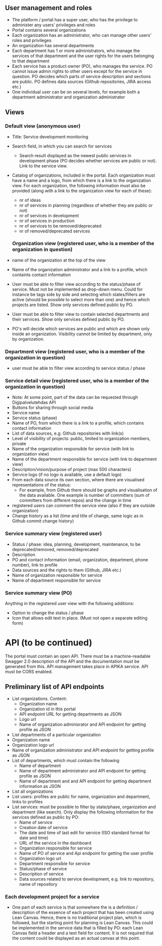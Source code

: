 User management and roles
---
* The platform / portal has a super user, who has the privilege to administer any users' privileges and roles
* Portal contains several organizations
* Each organization has an administrator, who can manage other users' roles and privileges
* An organization has several departments
* Each department has 1 or more administrators, who manage the services of that department and the user 
rights for the users belonging to that department
* Each service has a product owner (PO), who manages the service. PO cannot issue admin rights to other 
users except for the service in question. PO decides which parts of service description and sections are public.
PO defines data sources (Github repositories, JIRA access etc.)
* One individual user can be on several levels, for example both a department administrator and organization administrator

Views
---

### Default view (anonymous user)
* Title: Service development monitoring
* Search field, in which you can search for services
  * Search result displayed as the newest public services in development phase (PO decides whether services are public or not).
  Link to the service view.
* Catalog of organizations, included in the portal. Each organization must have a name and a logo, from which there is a link 
to the organization view. For each organization, the following information must also be provided (along with a link to the 
organization view for each of these):
  * nr of ideas
  * nr of services in planning (regardless of whether they are public or not)
  * nr of services in development
  * nr of services in production
  * nr of services to be removed/deprecated
  * nr of removed/deprecated services
  
  ### Organization view (registered user, who is a member of the organization in question)
* name of the organization at the top of the view
* Name of the organization administrator and a link to a profile, which containts contact information
* User must be able to filter view according to the status/phase of service. Must not be implemented as drop-down menu. Could for instance be tags side by side and selecting which states/filters are active (should be possible to select more than one) and hence which projects are listed. Show only services defined public by PO.
* User must be able to filter view to contain selected departments and their services. Show only services defined public by PO.
* PO's will decide which services are public and which are shown only inside an organization. Visibility cannot be limited by department, only by organization.

### Department view (registered user, who is a member of the organization in question)
* user must be able to filter view according to service status / phase

### Service detail view (registered user, who is a member of the organization in question)
* Note: At some point, part of the data can be requested through Digipalvelutehdas API
* Buttons for sharing through social media
* Service name
* Service status (phase)
* Name of PO, from which there is a link to a profile, which contains contact information
* List of data sources, e.g. Github repositories with link(s)
* Level of visibility of projects: public, limited to organization members, private
* Name of the organization responsible for service (with link to organization view)
* Name of the department responsible for service (with link to department view)
* Description/vision/purpose of project (max 500 characters)
* Service logo (if no logo is available, use a default logo)
* From each data source its own section, where there are visualised representations of the status:
  * For example, from Github there should be graphs and visualisation of the data available. One example is number of
  committers (sum of committers from different repos) and the change in time
* registered users can comment the service view (also if they are outside organization)
* Change history as a list (time and title of change, same logic as in Github commit change history)

### Service summary view (registered user)
* Status / phase: idea, planning, development, maintenance, to be deprecated/removed, removed/deprecated
* Description
* PO and contact information (email, organization, department, phone number), link to profile
* Data sources and the rights to them (Github, JIRA etc.)
* Name of organization responsible for service
* Name of department responsible for service

### Service summary view (PO)
Anything in the registered user view with the following additions:
* Option to change the status / phase
* Icon that allows edit text in place. (Must not open a separate editing form)

# API (to be continued)
The portal must contain an open API. There must be a machine-readable Swagger 2.0 description of the API and the documentation must be generated from this. API management takes place in APIKA service. API must be CORS enabled.

## Preliminary list of API endpoints
* List organizations. Content:
  * Organization name
  * Organization id in this portal
  * API endpoint URL for getting departments as JSON
  * Logo url
  * Name of organization adminisrator and API endpoint for getting profile as JSON
*  List departments of a particular organization
  * Organization name
  * Organization logo url
  * Name of organization administrator and API endpoint for getting profile as JSON
  * List of departments, which must contain the following
    * Name of department
    * Name of department administrator and API endpoint for getting profile as JSON
    * Name of department and  and API endpoint for getting department information as JSON
* List all organizations
* List users: profiles are public for name, organization and department, links to profiles
* List services: must be possible to filter by state/phase, organization and department (like search). Only display the following information for the services defined as public by PO:
  * Name of service
  * Creation date of service
  * The date and time of last edit for service (ISO standard format for date and time)
  * URL of the service in the dashboard
  * Organization responsible for service
  * Name of PO of service and Api endpoint for getting the user profile
  * Organization logo url
  * Department responsible for service
  * Status/phase of service
  * Description of service
  * Data sources related to service development, e.g. link to repository, name of repository

### Each development project for a service
* One part of each service is that somewhere the is a definition / description of the essence of each project that has been created using Lean Canvas. Hence, there is no traditional project plan, which is followed, but the starting point for planning is Lean Canvas. This could be implemented in the service data that is filled by PO: each Lean Canvas field a header and a text field for content. It is not required that the content could be displayed as an actual canvas at this point.
